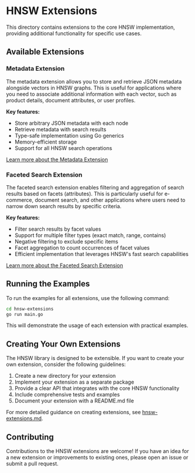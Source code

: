 # HNSW Extensions

This directory contains extensions to the core HNSW implementation, providing additional functionality for specific use cases.

## Available Extensions

### Metadata Extension

The metadata extension allows you to store and retrieve JSON metadata alongside vectors in HNSW graphs. This is useful for applications where you need to associate additional information with each vector, such as product details, document attributes, or user profiles.

**Key features:**

- Store arbitrary JSON metadata with each node
- Retrieve metadata with search results
- Type-safe implementation using Go generics
- Memory-efficient storage
- Support for all HNSW search operations

[Learn more about the Metadata Extension](./meta/README.md)

### Faceted Search Extension

The faceted search extension enables filtering and aggregation of search results based on facets (attributes). This is particularly useful for e-commerce, document search, and other applications where users need to narrow down search results by specific criteria.

**Key features:**

- Filter search results by facet values
- Support for multiple filter types (exact match, range, contains)
- Negative filtering to exclude specific items
- Facet aggregation to count occurrences of facet values
- Efficient implementation that leverages HNSW's fast search capabilities

[Learn more about the Faceted Search Extension](./facets/README.md)

## Running the Examples

To run the examples for all extensions, use the following command:

```bash
cd hnsw-extensions
go run main.go
```

This will demonstrate the usage of each extension with practical examples.

## Creating Your Own Extensions

The HNSW library is designed to be extensible. If you want to create your own extension, consider the following guidelines:

1. Create a new directory for your extension
2. Implement your extension as a separate package
3. Provide a clear API that integrates with the core HNSW functionality
4. Include comprehensive tests and examples
5. Document your extension with a README.md file

For more detailed guidance on creating extensions, see [hnsw-extensions.md](../hnsw-extensions.md).

## Contributing

Contributions to the HNSW extensions are welcome! If you have an idea for a new extension or improvements to existing ones, please open an issue or submit a pull request.
